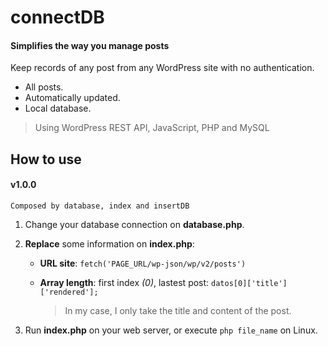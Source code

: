 # connectDB
#### Simplifies the way you manage posts
Keep records of any post from any WordPress site with no authentication.
 - All posts.
 - Automatically updated.
 - Local database.

> Using WordPress REST API, JavaScript, PHP and MySQL

##  How to use
#### v1.0.0
	Composed by database, index and insertDB

1. Change your database connection on **database.php**.

2. **Replace** some information on **index.php**:

	-  **URL site**:
	`fetch('PAGE_URL/wp-json/wp/v2/posts')`
	
	- **Array length**: first index *(0)*, lastest post:
	`datos[0]['title']['rendered'];`
	
	 	> In my case, I only take the title and content of the post.
3. Run  **index.php** on your web server, or execute `php file_name` on Linux. 
##

